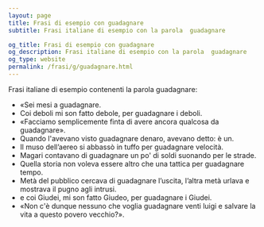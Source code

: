 ```yaml
---
layout: page
title: Frasi di esempio con guadagnare 
subtitle: Frasi italiane di esempio con la parola  guadagnare

og_title: Frasi di esempio con guadagnare 
og_description: Frasi italiane di esempio con la parola  guadagnare
og_type: website
permalink: /frasi/g/guadagnare.html
---
```


Frasi italiane di esempio contenenti la parola guadagnare:


- «Sei mesi a guadagnare.
- Coi deboli mi son fatto debole, per guadagnare i deboli.
- «Facciamo semplicemente finta di avere ancora qualcosa da guadagnare».
- Quando l'avevano visto guadagnare denaro, avevano detto: è un.
- Il muso dell’aereo si abbassò in tuffo per guadagnare velocità.
- Magari contavano di guadagnare un po' di soldi suonando per le strade.
- Quella storia non voleva essere altro che una tattica per guadagnare tempo.
- Metà del pubblico cercava di guadagnare l’uscita, l’altra metà urlava e mostrava il pugno agli intrusi.
- e coi Giudei, mi son fatto Giudeo, per guadagnare i Giudei.
- «Non c'è dunque nessuno che voglia guadagnare venti luigi e salvare la vita a questo povero vecchio?».
